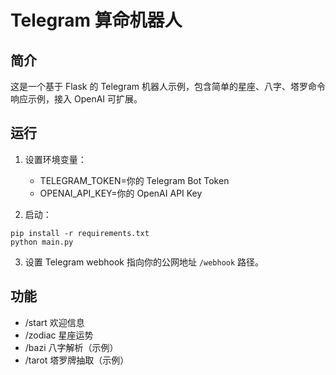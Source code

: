 # Telegram 算命机器人

## 简介

这是一个基于 Flask 的 Telegram 机器人示例，包含简单的星座、八字、塔罗命令响应示例，接入 OpenAI 可扩展。

## 运行

1. 设置环境变量：
   - TELEGRAM_TOKEN=你的 Telegram Bot Token
   - OPENAI_API_KEY=你的 OpenAI API Key

2. 启动：
```
pip install -r requirements.txt
python main.py
```

3. 设置 Telegram webhook 指向你的公网地址 `/webhook` 路径。

## 功能

- /start 欢迎信息
- /zodiac 星座运势
- /bazi 八字解析（示例）
- /tarot 塔罗牌抽取（示例）